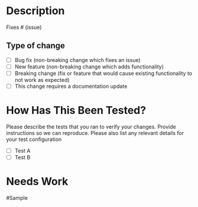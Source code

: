 # Description
<!--- Please include a summary of the changes and the related issue. Please also include relevant motivation and context. List any dependencies that are required for this change. -->

Fixes # (issue)

## Type of change

<!--- Please delete options that are not relevant. --->

- [ ] Bug fix (non-breaking change which fixes an issue)
- [ ] New feature (non-breaking change which adds functionality)
- [ ] Breaking change (fix or feature that would cause existing functionality to not work as expected)
- [ ] This change requires a documentation update

# How Has This Been Tested?

Please describe the tests that you ran to verify your changes. Provide instructions so we can reproduce. Please also list any relevant details for your test configuration

- [ ] Test A
- [ ] Test B

# Needs Work
<!--- Anything that remains to be improved or fixed -->

#Sample
<!--- Include a sample for frontend work particularly --->
